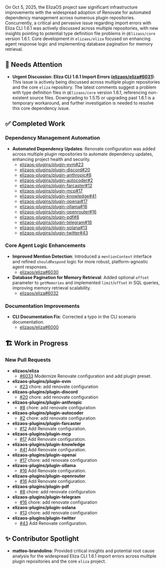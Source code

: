 On Oct 5, 2025, the ElizaOS project saw significant infrastructure improvements with the widespread adoption of Renovate for automated dependency management across numerous plugin repositories. Concurrently, a critical and pervasive issue regarding import errors with Eliza CLI 1.6.1 was actively discussed across multiple repositories, with new insights pointing to potential type definition file problems in `@Elizaos/core` version 1.6.1. Core development in `elizaos/eliza` focused on enhancing agent response logic and implementing database pagination for memory retrieval.

## 🚨 Needs Attention

- **Urgent Discussion: Eliza CLI 1.6.1 Import Errors ([elizaos/eliza#6031](https://github.com/elizaos/eliza/issues/6031))**: This issue is actively being discussed across multiple plugin repositories and the core `eliza` repository. The latest comments suggest a problem with type definition files in `@Elizaos/core` version 1.6.1, referencing non-existent source files. Downgrading to 1.5.15 or upgrading past 1.6.1 is a temporary workaround, and further investigation is needed to resolve this core dependency issue.

## ✅ Completed Work

### Dependency Management Automation
- **Automated Dependency Updates**: Renovate configuration was added across multiple plugin repositories to automate dependency updates, enhancing project health and security.
    - [elizaos-plugins/plugin-evm#23](https://github.com/elizaos-plugins/plugin-evm/pull/23)
    - [elizaos-plugins/plugin-discord#20](https://github.com/elizaos-plugins/plugin-discord/pull/20)
    - [elizaos-plugins/plugin-anthropic#8](https://github.com/elizaos-plugins/plugin-anthropic/pull/8)
    - [elizaos-plugins/plugin-autocoder#2](https://github.com/elizaos-plugins/plugin-autocoder/pull/2)
    - [elizaos-plugins/plugin-farcaster#12](https://github.com/elizaos-plugins/plugin-farcaster/pull/12)
    - [elizaos-plugins/plugin-mcp#17](https://github.com/elizaos-plugins/plugin-mcp/pull/17)
    - [elizaos-plugins/plugin-knowledge#41](https://github.com/elizaos-plugins/plugin-knowledge/pull/41)
    - [elizaos-plugins/plugin-openai#17](https://github.com/elizaos-plugins/plugin-openai/pull/17)
    - [elizaos-plugins/plugin-ollama#16](https://github.com/elizaos-plugins/plugin-ollama/pull/16)
    - [elizaos-plugins/plugin-openrouter#16](https://github.com/elizaos-plugins/plugin-openrouter/pull/16)
    - [elizaos-plugins/plugin-pdf#8](https://github.com/elizaos-plugins/plugin-pdf/pull/8)
    - [elizaos-plugins/plugin-telegram#16](https://github.com/elizaos-plugins/plugin-telegram/pull/16)
    - [elizaos-plugins/plugin-solana#13](https://github.com/elizaos-plugins/plugin-solana/pull/13)
    - [elizaos-plugins/plugin-twitter#43](https://github.com/elizaos-plugins/plugin-twitter/pull/43)

### Core Agent Logic Enhancements
- **Improved Mention Detection**: Introduced a `mentionContext` interface and refined `shouldRespond` logic for more robust, platform-agnostic agent responses.
    - [elizaos/eliza#6030](https://github.com/elizaos/eliza/pull/6030)
- **Database Pagination for Memory Retrieval**: Added optional `offset` parameter to `getMemories` and implemented `limit`/`offset` in SQL queries, improving memory retrieval scalability.
    - [elizaos/eliza#6032](https://github.com/elizaos/eliza/pull/6032)

### Documentation Improvements
- **CLI Documentation Fix**: Corrected a typo in the CLI scenario documentation.
    - [elizaos/eliza#6000](https://github.com/elizaos/eliza/pull/6000)

## 🏗️ Work in Progress

### New Pull Requests
- **elizaos/eliza**
    - [#6033](https://github.com/elizaos/eliza/pull/6033) Modernize Renovate configuration and add plugin preset.
- **elizaos-plugins/plugin-evm**
    - [#23](https://github.com/elizaos-plugins/plugin-evm/pull/23) chore: add renovate configuration
- **elizaos-plugins/plugin-discord**
    - [#20](https://github.com/elizaos-plugins/plugin-discord/pull/20) chore: add renovate configuration
- **elizaos-plugins/plugin-anthropic**
    - [#8](https://github.com/elizaos-plugins/plugin-anthropic/pull/8) chore: add renovate configuration
- **elizaos-plugins/plugin-autocoder**
    - [#2](https://github.com/elizaos-plugins/plugin-autocoder/pull/2) chore: add renovate configuration
- **elizaos-plugins/plugin-farcaster**
    - [#12](https://github.com/elizaos-plugins/plugin-farcaster/pull/12) Add Renovate configuration.
- **elizaos-plugins/plugin-mcp**
    - [#17](https://github.com/elizaos-plugins/plugin-mcp/pull/17) Add Renovate configuration.
- **elizaos-plugins/plugin-knowledge**
    - [#41](https://github.com/elizaos-plugins/plugin-knowledge/pull/41) Add Renovate configuration.
- **elizaos-plugins/plugin-openai**
    - [#17](https://github.com/elizaos-plugins/plugin-openai/pull/17) chore: add renovate configuration
- **elizaos-plugins/plugin-ollama**
    - [#16](https://github.com/elizaos-plugins/plugin-ollama/pull/16) Add Renovate configuration.
- **elizaos-plugins/plugin-openrouter**
    - [#16](https://github.com/elizaos-plugins/plugin-openrouter/pull/16) Add Renovate configuration.
- **elizaos-plugins/plugin-pdf**
    - [#8](https://github.com/elizaos-plugins/plugin-pdf/pull/8) chore: add renovate configuration
- **elizaos-plugins/plugin-telegram**
    - [#16](https://github.com/elizaos-plugins/plugin-telegram/pull/16) chore: add renovate configuration
- **elizaos-plugins/plugin-solana**
    - [#13](https://github.com/elizaos-plugins/plugin-solana/pull/13) chore: add renovate configuration
- **elizaos-plugins/plugin-twitter**
    - [#43](https://github.com/elizaos-plugins/plugin-twitter/pull/43) Add Renovate configuration.

## ✨ Contributor Spotlight

- **matteo-brandolino**: Provided critical insights and potential root cause analysis for the widespread Eliza CLI 1.6.1 import errors across multiple plugin repositories and the core `eliza` project.
